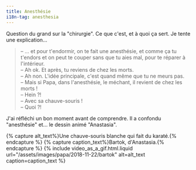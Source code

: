 ```yaml
---
title: Anesthésie
i18n-tag: anesthesia
---
```


Question du grand sur la "chirurgie". Ce que c'est, et à quoi ça sert. Je tente une explication…

<!-- more -->

> – … et pour t'endormir, on te fait une anesthésie, et comme ça tu t'endors et on peut te couper sans que tu aies mal, pour te réparer à l'intérieur.  
> – Ah ok. Et après, tu reviens de chez les morts.  
> – Ah non. L'idée principale, c'est quand même que tu ne meurs pas.  
> – Mais si Papa, dans l'anesthésie, le méchant, il revient de chez les morts !  
> – Hein ?!  
> – Avec sa chauve-souris !  
> – Quoi ?!

J'ai réfléchi un bon moment avant de comprendre. Il a confondu "anesthésie" et… le dessin animé "Anastasia".

{% capture alt_text%}Une chauve-souris blanche qui fait du karaté.{% endcapture %} {% capture caption_text%}Bartok, d'Anastasia.{% endcapture %} {% include video_as_a_gif.html.liquid
url="/assets/images/papa/2018-11-22/bartok"
alt=alt_text
caption=caption_text
%}
